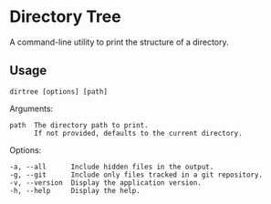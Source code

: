 # Directory Tree

A command-line utility to print the structure of a directory.

## Usage

```shell
dirtree [options] [path]
```

Arguments:

```text
path  The directory path to print.
      If not provided, defaults to the current directory.
```

Options:

```text
-a, --all      Include hidden files in the output.
-g, --git      Include only files tracked in a git repository.
-v, --version  Display the application version.
-h, --help     Display the help.
```
